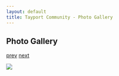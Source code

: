 ```yaml
---
layout: default
title: Tayport Community - Photo Gallery
---
```

## Photo Gallery

[prev](http://tayport.org.uk/photo/319) [next](http://tayport.org.uk/photo/321)

![ ](http://tayport.org.uk/media/320.jpg " ")


